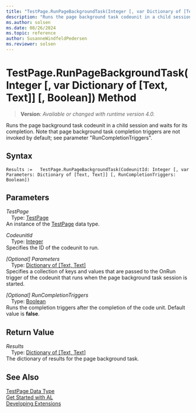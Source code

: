 ```yaml
---
title: "TestPage.RunPageBackgroundTask(Integer [, var Dictionary of [Text, Text]] [, Boolean]) Method"
description: "Runs the page background task codeunit in a child session and waits for its completion."
ms.author: solsen
ms.date: 08/26/2024
ms.topic: reference
author: SusanneWindfeldPedersen
ms.reviewer: solsen
---
```

[//]: # (START>DO_NOT_EDIT)
[//]: # (IMPORTANT:Do not edit any of the content between here and the END>DO_NOT_EDIT.)
[//]: # (Any modifications should be made in the .xml files in the ModernDev repo.)
# TestPage.RunPageBackgroundTask(Integer [, var Dictionary of [Text, Text]] [, Boolean]) Method
> **Version**: _Available or changed with runtime version 4.0._

Runs the page background task codeunit in a child session and waits for its completion. Note that page background task completion triggers are not invoked by default; see parameter "RunCompletionTriggers".


## Syntax
```AL
Results :=   TestPage.RunPageBackgroundTask(CodeunitId: Integer [, var Parameters: Dictionary of [Text, Text]] [, RunCompletionTriggers: Boolean])
```
## Parameters
*TestPage*  
&emsp;Type: [TestPage](testpage-data-type.md)  
An instance of the [TestPage](testpage-data-type.md) data type.  

*CodeunitId*  
&emsp;Type: [Integer](../integer/integer-data-type.md)  
Specifies the ID of the codeunit to run.  

*[Optional] Parameters*  
&emsp;Type: [Dictionary of [Text, Text]](../dictionary/dictionary-data-type.md)  
Specifies a collection of keys and values that are passed to the OnRun trigger of the codeunit that runs when the page background task session is started.  

*[Optional] RunCompletionTriggers*  
&emsp;Type: [Boolean](../boolean/boolean-data-type.md)  
Runs the completion triggers after the completion of the code unit. Default value is **false**.  


## Return Value
*Results*  
&emsp;Type: [Dictionary of [Text, Text]](../dictionary/dictionary-data-type.md)  
The dictionary of results for the page background task.


[//]: # (IMPORTANT: END>DO_NOT_EDIT)
## See Also
[TestPage Data Type](testpage-data-type.md)  
[Get Started with AL](../../devenv-get-started.md)  
[Developing Extensions](../../devenv-dev-overview.md)